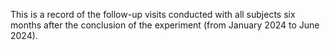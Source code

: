 This is a record of the follow-up visits conducted with all subjects six months after the conclusion of the experiment (from January 2024 to June 2024).
